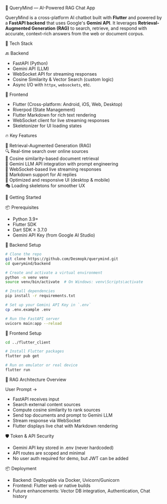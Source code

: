 🎯 QueryMind — AI-Powered RAG Chat App

QueryMind is a cross-platform AI chatbot built with **Flutter** and powered by a **FastAPI backend** that uses Google's **Gemini API**. It leverages **Retrieval-Augmented Generation (RAG)** to search, retrieve, and respond with accurate, context-rich answers from the web or document corpus.

🧰 Tech Stack

🔙 Backend  
- FastAPI (Python)
- Gemini API (LLM)
- WebSocket API for streaming responses
- Cosine Similarity & Vector Search (custom logic)
- Async I/O with `httpx`, `websockets`, etc.

📱 Frontend  
- Flutter (Cross-platform: Android, iOS, Web, Desktop)
- Riverpod (State Management)
- Flutter Markdown for rich text rendering
- WebSocket client for live streaming responses
- Skeletonizer for UI loading states

🔥 Key Features

🧠 Retrieval-Augmented Generation (RAG)  
🔍 Real-time search over online sources  
🧮 Cosine similarity-based document retrieval  
💬 Gemini LLM API integration with prompt engineering  
📡 WebSocket-based live streaming responses  
📝 Markdown support for AI replies  
📱 Optimized and responsive UI (desktop & mobile)  
🎭 Loading skeletons for smoother UX

🚀 Getting Started

📦 Prerequisites
- Python 3.9+
- Flutter SDK
- Dart SDK ≥ 3.7.0
- Gemini API Key (from Google AI Studio)

🐍 Backend Setup

```bash
# Clone the repo
git clone https://github.com/Desmopk/querymind.git
cd querymind/backend

# Create and activate a virtual environment
python -m venv venv
source venv/bin/activate  # On Windows: venv\Scripts\activate

# Install dependencies
pip install -r requirements.txt

# Set up your Gemini API Key in `.env`
cp .env.example .env

# Run the FastAPI server
uvicorn main:app --reload
```
📱 Frontend Setup

```bash
cd ../flutter_client

# Install Flutter packages
flutter pub get

# Run on emulator or real device
flutter run
```
🧠 RAG Architecture Overview

User Prompt →
- FastAPI receives input
- Search external content sources
- Compute cosine similarity to rank sources
- Send top documents and prompt to Gemini LLM
- Stream response via WebSocket
- Flutter displays live chat with Markdown rendering

🛡️ Token & API Security

- Gemini API key stored in .env (never hardcoded)
- API routes are scoped and minimal
- No user auth required for demo, but JWT can be added

📦 Deployment

- Backend: Deployable via Docker, Uvicorn/Gunicorn
- Frontend: Flutter web or native builds
- Future enhancements: Vector DB integration, Authentication, Chat history

